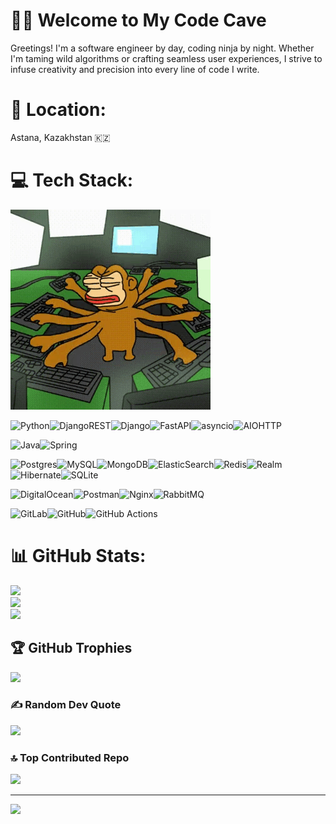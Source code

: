 # 👨‍💻 Welcome to My Code Cave

Greetings! I'm a software engineer by day, coding ninja by night. Whether I'm taming wild algorithms or crafting seamless user experiences, I strive to infuse creativity and precision into every line of code I write.

# 📍 Location:

Astana, Kazakhstan 🇰🇿

# 💻 Tech Stack:

![me](https://github.com/oianshek/oianshek/blob/main/ponke-ponkesol.gif)

![Python](https://img.shields.io/badge/python-3670A0?style=for-the-badge&logo=python&logoColor=ffdd54)![DjangoREST](https://img.shields.io/badge/DJANGO-REST-ff1709?style=for-the-badge&logo=django&logoColor=white&color=ff1709&labelColor=gray)![Django](https://img.shields.io/badge/django-%23092E20.svg?style=for-the-badge&logo=django&logoColor=white)![FastAPI](https://img.shields.io/badge/FastAPI-005571?style=for-the-badge&logo=fastapi)![asyncio](https://img.shields.io/badge/asyncio-%232C5bb4.svg?style=for-the-badge&logo=python&logoColor=white)![AIOHTTP](https://img.shields.io/badge/iohttp-%232C5bb4.svg?style=for-the-badge&logo=aiohttp&logoColor=white)

![Java](https://img.shields.io/badge/java-%23ED8B00.svg?style=for-the-badge&logo=openjdk&logoColor=white)![Spring](https://img.shields.io/badge/spring-%236DB33F.svg?style=for-the-badge&logo=spring&logoColor=white)

![Postgres](https://img.shields.io/badge/postgres-%23316192.svg?style=for-the-badge&logo=postgresql&logoColor=white)![MySQL](https://img.shields.io/badge/mysql-4479A1.svg?style=for-the-badge&logo=mysql&logoColor=white)![MongoDB](https://img.shields.io/badge/MongoDB-%234ea94b.svg?style=for-the-badge&logo=mongodb&logoColor=white)![ElasticSearch](https://img.shields.io/badge/-ElasticSearch-005571?style=for-the-badge&logo=elasticsearch)![Redis](https://img.shields.io/badge/redis-%23DD0031.svg?style=for-the-badge&logo=redis&logoColor=white)![Realm](https://img.shields.io/badge/Realm-39477F?style=for-the-badge&logo=realm&logoColor=white)![Hibernate](https://img.shields.io/badge/Hibernate-59666C?style=for-the-badge&logo=Hibernate&logoColor=white)![SQLite](https://img.shields.io/badge/sqlite-%2307405e.svg?style=for-the-badge&logo=sqlite&logoColor=white)

![DigitalOcean](https://img.shields.io/badge/DigitalOcean-%230167ff.svg?style=for-the-badge&logo=digitalOcean&logoColor=white)![Postman](https://img.shields.io/badge/Postman-FF6C37?style=for-the-badge&logo=postman&logoColor=white)![Nginx](https://img.shields.io/badge/nginx-%23009639.svg?style=for-the-badge&logo=nginx&logoColor=white)![RabbitMQ](https://img.shields.io/badge/RabbitMQ-%23FF6600.svg?style=for-the-badge&logo=rabbitmq&logoColor=white)

![GitLab](https://img.shields.io/badge/gitlab-%23181717.svg?style=for-the-badge&logo=gitlab&logoColor=white)![GitHub](https://img.shields.io/badge/github-%23121011.svg?style=for-the-badge&logo=github&logoColor=white)![GitHub Actions](https://img.shields.io/badge/github%20actions-%232671E5.svg?style=for-the-badge&logo=githubactions&logoColor=white)

# 📊 GitHub Stats:

![](https://github-readme-stats.vercel.app/api?username=oianshek&theme=dark&hide_border=false&include_all_commits=false&count_private=false)<br/>
![](https://github-readme-streak-stats.herokuapp.com/?user=oianshek&theme=dark&hide_border=false)<br/>
![](https://github-readme-stats.vercel.app/api/top-langs/?username=oianshek&theme=dark&hide_border=false&include_all_commits=false&count_private=false&layout=compact)

## 🏆 GitHub Trophies

![](https://github-profile-trophy.vercel.app/?username=oianshek&theme=gruvbox&no-frame=false&no-bg=false&margin-w=4)

### ✍️ Random Dev Quote

![](https://quotes-github-readme.vercel.app/api?type=horizontal&theme=tokyonight)

### 🔝 Top Contributed Repo

![](https://github-contributor-stats.vercel.app/api?username=oianshek&limit=5&theme=tokyonight&combine_all_yearly_contributions=true)

---

[![](https://visitcount.itsvg.in/api?id=oianshek&icon=0&color=2)](https://visitcount.itsvg.in)
